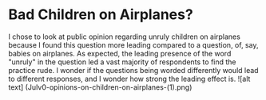 # Bad Children on Airplanes?
I chose to look at public opinion regarding unruly children on airplanes because I found this question more leading compared to a question, of, say, babies on airplanes. As expected, the leading presence of the word "unruly" in the question led a vast majority of respondents to find the practice rude. I wonder if the questions being worded differently would lead to different responses, and I wonder how strong the leading effect is. 
![alt text] (JuIv0-opinions-on-children-on-airplanes-(1).png)
